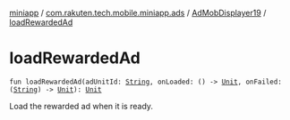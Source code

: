 [miniapp](../../index.md) / [com.rakuten.tech.mobile.miniapp.ads](../index.md) / [AdMobDisplayer19](index.md) / [loadRewardedAd](./load-rewarded-ad.md)

# loadRewardedAd

`fun loadRewardedAd(adUnitId: `[`String`](https://kotlinlang.org/api/latest/jvm/stdlib/kotlin/-string/index.html)`, onLoaded: () -> `[`Unit`](https://kotlinlang.org/api/latest/jvm/stdlib/kotlin/-unit/index.html)`, onFailed: (`[`String`](https://kotlinlang.org/api/latest/jvm/stdlib/kotlin/-string/index.html)`) -> `[`Unit`](https://kotlinlang.org/api/latest/jvm/stdlib/kotlin/-unit/index.html)`): `[`Unit`](https://kotlinlang.org/api/latest/jvm/stdlib/kotlin/-unit/index.html)

Load the rewarded ad when it is ready.

